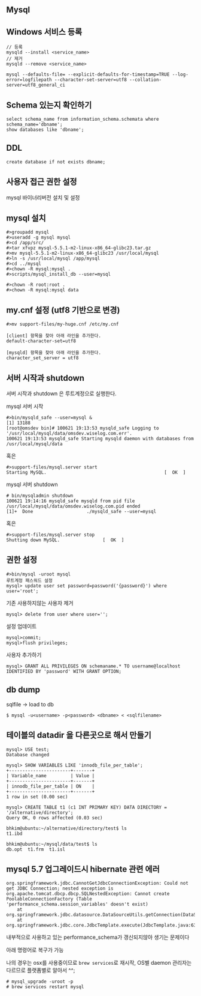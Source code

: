## Mysql

## Windows 서비스 등록

```
// 등록
mysqld --install <service_name>
// 제거
mysqld --remove <service_name>
```


```
mysql --defaults-file= --explicit-defaults-for-timestamp=TRUE --log-error=logfilepath --character-set-server=utf8 --collation-server=utf8_general_ci
```

## Schema 있는지 확인하기

	select schema_name from information_schema.schemata where schema_name='dbname';
	show databases like 'dbname';

## DDL

	create database if not exists dbname;

## 사용자 접근 권한 설정


mysql 바이너리버전 설치 및 설정

## mysql 설치

	#>groupadd mysql
	#>useradd -g mysql mysql
	#>cd /app/src/
	#>tar xfvpz mysql-5.5.1-m2-linux-x86_64-glibc23.tar.gz 
	#>mv mysql-5.5.1-m2-linux-x86_64-glibc23 /usr/local/mysql
	#>ln -s /usr/local/mysql /app/mysql 
	#>cd ../mysql
	#>chown -R mysql:mysql . 
	#>scripts/mysql_install_db --user=mysql 

	#>chown -R root:root . 
	#>chown -R mysql:mysql data 

## my.cnf 설정 (utf8 기반으로 변경) 

	#>mv support-files/my-huge.cnf /etc/my.cnf 

	[client] 항목을 찾아 아래 라인을 추가한다. 
	default-character-set=utf8 

	[mysqld] 항목을 찾아 아래 라인을 추가한다. 
	character_set_server = utf8


## 서버 시작과 shutdown 
서버 시작과 shutdown 은 루트계정으로 실행한다. 

mysql 서버 시작 

	#>bin/mysqld_safe --user=mysql & 
	[1] 13188
	[root@omsdev bin]# 100621 19:13:53 mysqld_safe Logging to '/usr/local/mysql/data/omsdev.wiselog.com.err'.
	100621 19:13:53 mysqld_safe Starting mysqld daemon with databases from /usr/local/mysql/data

혹은 

	#>support-files/mysql.server start 
	Starting MySQL.                                            [  OK  ]



mysql 서버 shutdown

```
# bin/mysqladmin shutdown
100621 19:14:16 mysqld_safe mysqld from pid file /usr/local/mysql/data/omsdev.wiselog.com.pid ended
[1]+  Done                    ./mysqld_safe --user=mysql
```

혹은

```
#>support-files/mysql.server stop
Shutting down MySQL.                [  OK  ]
```

## 권한 설정

	#>bin/mysql -uroot mysql 
	루트계정 패스워드 설정 
	mysql> update user set password=password('{password}') where user='root';

기존 사용하지않는 사용자 제거 

	mysql> delete from user where user='';

설정 업데이트 

	mysql>commit;
	mysql>flush privileges; 

사용자 추가하기 

    mysql> GRANT ALL PRIVILEGES ON schemaname.* TO username@localhost IDENTIFIED BY 'password' WITH GRANT OPTION; 


## db dump 

sqlfile -> load to db 

	$ mysql -u<username> -p<password> <dbname> < <sqlfilename> 

## 테이블의 datadir 을 다른곳으로 해서 만들기 


	mysql> USE test;
	Database changed

	mysql> SHOW VARIABLES LIKE 'innodb_file_per_table';
	+-----------------------+-------+
	| Variable_name         | Value |
	+-----------------------+-------+
	| innodb_file_per_table | ON    |
	+-----------------------+-------+
	1 row in set (0.00 sec)

	mysql> CREATE TABLE t1 (c1 INT PRIMARY KEY) DATA DIRECTORY = '/alternative/directory';
	Query OK, 0 rows affected (0.03 sec)

	bhkim@ubuntu:~/alternative/directory/test$ ls
	t1.ibd

	bhkim@ubuntu:~/mysql/data/test$ ls
	db.opt  t1.frm  t1.isl


## mysql 5.7 업그레이드시 hibernate 관련 에러 
	
	org.springframework.jdbc.CannotGetJdbcConnectionException: Could not get JDBC Connection; nested exception is org.apache.tomcat.dbcp.dbcp.SQLNestedException: Cannot create PoolableConnectionFactory (Table 'performance_schema.session_variables' doesn't exist)
		at org.springframework.jdbc.datasource.DataSourceUtils.getConnection(DataSourceUtils.java:80)
		at org.springframework.jdbc.core.JdbcTemplate.execute(JdbcTemplate.java:630)

내부적으로 사용하고 있는 performance_schema가 갱신되지않아 생기는 문제이다 

아래 명령어로 복구가 가능 

나의 경우는 osx를 사용중이므로 `brew services`로 재시작, OS별 daemon 관리자는 다르므로 플랫폼별로 알아서 ^^;

	# mysql_upgrade -uroot -p 
	# brew services restart mysql 
